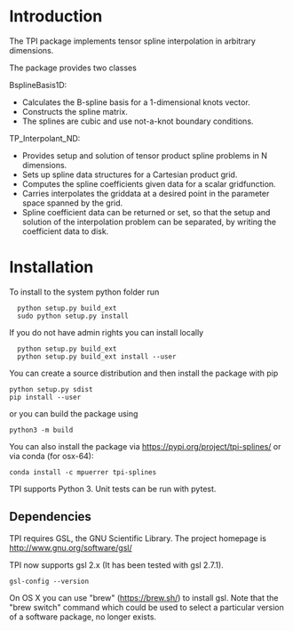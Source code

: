 # Introduction

The TPI package implements tensor spline interpolation in arbitrary dimensions.

The package provides two classes

BsplineBasis1D: 
  * Calculates the B-spline basis for a 1-dimensional knots vector.
  * Constructs the spline matrix.
  * The splines are cubic and use not-a-knot boundary conditions.

TP_Interpolant_ND:
  * Provides setup and solution of tensor product spline problems in N dimensions.
  * Sets up spline data structures for a Cartesian product grid.
  * Computes the spline coefficients given data for a scalar gridfunction.
  * Carries interpolates the griddata at a desired point in the parameter space 
    spanned by the grid.
  * Spline coefficient data can be returned or set, so that the setup and solution of 
    the interpolation problem can be separated, by writing the coefficient data to disk.

# Installation

To install to the system python folder run

```
  python setup.py build_ext
  sudo python setup.py install
```

If you do not have admin rights you can install locally

```
  python setup.py build_ext
  python setup.py build_ext install --user
```

You can create a source distribution and then install the package with pip
```
python setup.py sdist
pip install --user
```

or you can build the package using
```
python3 -m build
```


You can also install the package via https://pypi.org/project/tpi-splines/
or via conda (for osx-64):


```
conda install -c mpuerrer tpi-splines 
```


TPI supports Python 3. Unit tests can be run with pytest.


## Dependencies

TPI requires GSL, the GNU Scientific Library.
The project homepage is http://www.gnu.org/software/gsl/


TPI now supports gsl 2.x (It has been tested with gsl 2.7.1).
```
gsl-config --version
```

On OS X you can use "brew" (https://brew.sh/) to install gsl.
Note that the "brew switch" command which could be used to select a particular version of a software package, no longer exists.

